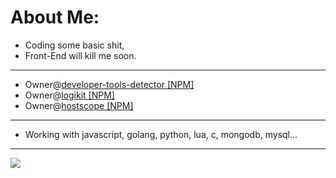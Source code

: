 # About Me:
- Coding some basic shit,
- Front-End will kill me soon.

----------------

- Owner@[developer-tools-detector [NPM]](https://npmjs.com/package/developer-tools-detector)
- Owner@[logikit [NPM]](https://npmjs.com/package/logikit)
- Owner@[hostscope [NPM]](https://npmjs.com/package/hostscope)

----------------

- Working with javascript, golang, python, lua, c, mongodb, mysql...

----------------

[![](https://visitcount.itsvg.in/api?id=lazyfenix&icon=0&color=0)](https://visitcount.itsvg.in)

